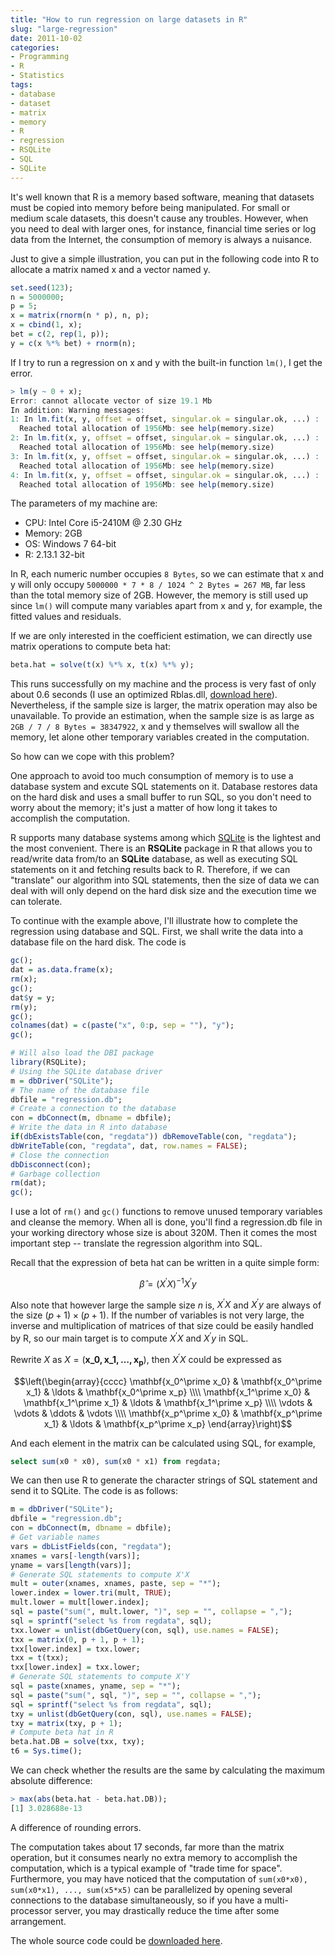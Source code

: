 ```yaml
---
title: "How to run regression on large datasets in R"
slug: "large-regression"
date: 2011-10-02
categories:
- Programming
- R
- Statistics
tags:
- database
- dataset
- matrix
- memory
- R
- regression
- RSQLite
- SQL
- SQLite
---
```


It's well known that R is a memory based software, meaning that datasets must be copied into memory before
being manipulated. For small or medium scale datasets, this doesn't cause any troubles.
However, when you need to deal with larger ones, for instance, financial time series or log data
from the Internet, the consumption of memory is always a nuisance.

Just to give a simple illustration, you can put in the following code into R to allocate a matrix
named x and a vector named y.

```r
set.seed(123);
n = 5000000;
p = 5;
x = matrix(rnorm(n * p), n, p);
x = cbind(1, x);
bet = c(2, rep(1, p));
y = c(x %*% bet) + rnorm(n);
```

If I try to run a regression on x and y with the built-in function `lm()`, I get the error.

```r
> lm(y ~ 0 + x);
Error: cannot allocate vector of size 19.1 Mb
In addition: Warning messages:
1: In lm.fit(x, y, offset = offset, singular.ok = singular.ok, ...) :
  Reached total allocation of 1956Mb: see help(memory.size)
2: In lm.fit(x, y, offset = offset, singular.ok = singular.ok, ...) :
  Reached total allocation of 1956Mb: see help(memory.size)
3: In lm.fit(x, y, offset = offset, singular.ok = singular.ok, ...) :
  Reached total allocation of 1956Mb: see help(memory.size)
4: In lm.fit(x, y, offset = offset, singular.ok = singular.ok, ...) :
  Reached total allocation of 1956Mb: see help(memory.size)
```

The parameters of my machine are:

- CPU: Intel Core i5-2410M @ 2.30 GHz
- Memory: 2GB
- OS: Windows 7 64-bit
- R: 2.13.1 32-bit

In R, each numeric number occupies `8 Bytes`, so we can estimate that x and y will only occupy
`5000000 * 7 * 8 / 1024 ^ 2 Bytes = 267 MB`, far less than the total memory size of 2GB.
However, the memory is still used up since `lm()` will compute many variables apart from
x and y, for example, the fitted values and residuals.

If we are only interested in the coefficient estimation, we can directly use matrix operations
to compute beta hat:
```r
beta.hat = solve(t(x) %*% x, t(x) %*% y);
```

This runs successfully on my machine and the process is very fast of only about 0.6 seconds
(I use an optimized Rblas.dll, [download here](http://yixuan.cos.name/en/wp-content/uploads/2011/10/Rblas_gotoblas.tar.gz)). Nevertheless, if the sample size is larger,
the matrix operation may also be unavailable. To provide an estimation,
when the sample size is as large as `2GB / 7 / 8 Bytes = 38347922`,
x and y themselves will swallow all the memory, let alone other temporary variables created
in the computation.

So how can we cope with this problem?

One approach to avoid too much consumption of memory is to use a database system and excute SQL
statements on it. Database restores data on the hard disk and uses a small buffer to run SQL,
so you don't need to worry about the memory;
it's just a matter of how long it takes to accomplish the computation.

R supports many database systems among which [SQLite](http://www.sqlite.org/) is the lightest and the most convenient.
There is an **RSQLite** package in R that allows you to read/write data from/to an **SQLite** database,
as well as executing SQL statements on it and fetching results back to R. Therefore, if we can
"translate" our algorithm into SQL statements, then the size of data we can deal with will only depend on
the hard disk size and the execution time we can tolerate.

To continue with the example above, I'll illustrate how to complete the regression using database and SQL.
First, we shall write the data into a database file on the hard disk. The code is

```r
gc();
dat = as.data.frame(x);
rm(x);
gc();
dat$y = y;
rm(y);
gc();
colnames(dat) = c(paste("x", 0:p, sep = ""), "y");
gc();

# Will also load the DBI package
library(RSQLite);
# Using the SQLite database driver
m = dbDriver("SQLite");
# The name of the database file
dbfile = "regression.db";
# Create a connection to the database
con = dbConnect(m, dbname = dbfile);
# Write the data in R into database
if(dbExistsTable(con, "regdata")) dbRemoveTable(con, "regdata");
dbWriteTable(con, "regdata", dat, row.names = FALSE);
# Close the connection
dbDisconnect(con);
# Garbage collection
rm(dat);
gc();
```

I use a lot of `rm()` and `gc()` functions to remove unused temporary variables and cleanse the memory.
When all is done, you'll find a regression.db file in your working directory whose size is about 320M.
Then it comes the most important step -- translate the regression algorithm into SQL.

Recall that the expression of beta hat can be written in a quite simple form:

$$\hat{\beta}=(X^\prime X)^{-1}X^\prime y$$

Also note that however large the sample size $n$ is, $X^\prime X$ and $X^\prime y$ are always of the size
$(p+1) \times (p+1)$. If the number of variables is not very large, the inverse and multiplication
of matrices of that size could be easily handled by R, so our main target is to compute
$X^\prime X$ and $X^\prime y$ in SQL.

Rewrite $X$ as $X=(\mathbf{x\_0,x\_1,\ldots,x_p})$, then $X^\prime X$ could be expressed as

$$\left(\begin{array}{cccc} \mathbf{x_0^\prime x_0} & \mathbf{x_0^\prime x_1} & \ldots & \mathbf{x_0^\prime x_p} \\\\ \mathbf{x_1^\prime x_0} & \mathbf{x_1^\prime x_1} & \ldots & \mathbf{x_1^\prime x_p} \\\\ \vdots & \vdots & \ddots & \vdots \\\\ \mathbf{x_p^\prime x_0} & \mathbf{x_p^\prime x_1} & \ldots & \mathbf{x_p^\prime x_p} \end{array}\right)$$

And each element in the matrix can be calculated using SQL, for example,

```sql
select sum(x0 * x0), sum(x0 * x1) from regdata;
```

We can then use R to generate the character strings of SQL statement and send it to SQLite.
The code is as follows:

```r
m = dbDriver("SQLite");
dbfile = "regression.db";
con = dbConnect(m, dbname = dbfile);
# Get variable names
vars = dbListFields(con, "regdata");
xnames = vars[-length(vars)];
yname = vars[length(vars)];
# Generate SQL statements to compute X'X
mult = outer(xnames, xnames, paste, sep = "*");
lower.index = lower.tri(mult, TRUE);
mult.lower = mult[lower.index];
sql = paste("sum(", mult.lower, ")", sep = "", collapse = ",");
sql = sprintf("select %s from regdata", sql);
txx.lower = unlist(dbGetQuery(con, sql), use.names = FALSE);
txx = matrix(0, p + 1, p + 1);
txx[lower.index] = txx.lower;
txx = t(txx);
txx[lower.index] = txx.lower;
# Generate SQL statements to compute X'Y
sql = paste(xnames, yname, sep = "*");
sql = paste("sum(", sql, ")", sep = "", collapse = ",");
sql = sprintf("select %s from regdata", sql);
txy = unlist(dbGetQuery(con, sql), use.names = FALSE);
txy = matrix(txy, p + 1);
# Compute beta hat in R
beta.hat.DB = solve(txx, txy);
t6 = Sys.time();
```

We can check whether the results are the same by calculating the maximum absolute difference:

```r
> max(abs(beta.hat - beta.hat.DB));
[1] 3.028688e-13
```

A difference of rounding errors.

The computation takes about 17 seconds, far more than the matrix operation, but it consumes nearly
no extra memory to accomplish the computation, which is a typical example of "trade time for space".
Furthermore, you may have noticed that the computation of
`sum(x0*x0), sum(x0*x1), ..., sum(x5*x5)` can be parallelized by opening several connections to the database
simultaneously, so if you have a multi-processor server, you may drastically reduce the time
after some arrangement.

The whole source code could be [downloaded here](https://github.com/downloads/yixuan/en/DB_regression.tar.gz).
